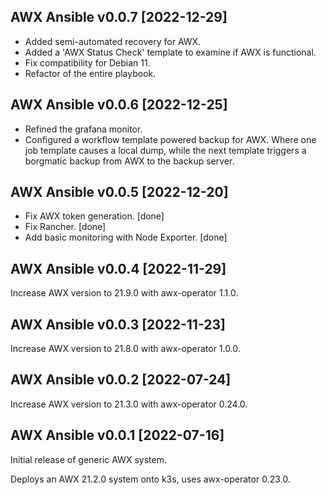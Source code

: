 
## AWX Ansible v0.0.7 [2022-12-29]

- Added semi-automated recovery for AWX.
- Added a 'AWX Status Check' template to examine if AWX is functional.
- Fix compatibility for Debian 11.
- Refactor of the entire playbook.

## AWX Ansible v0.0.6 [2022-12-25]

- Refined the grafana monitor. 
- Configured a workflow template powered backup for AWX. Where one job template causes a local dump, while the next template triggers a borgmatic backup from AWX to the backup server.

## AWX Ansible v0.0.5 [2022-12-20]

- Fix AWX token generation. [done]
- Fix Rancher. [done]
- Add basic monitoring with Node Exporter. [done]

## AWX Ansible v0.0.4 [2022-11-29]

Increase AWX version to 21.9.0 with awx-operator 1.1.0.

## AWX Ansible v0.0.3 [2022-11-23]

Increase AWX version to 21.8.0 with awx-operator 1.0.0.

## AWX Ansible v0.0.2 [2022-07-24]

Increase AWX version to 21.3.0 with awx-operator 0.24.0.

## AWX Ansible v0.0.1 [2022-07-16]

Initial release of generic AWX system.

Deploys an AWX 21.2.0 system onto k3s, uses awx-operator 0.23.0.
